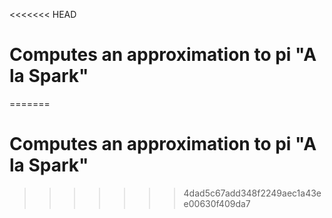 <<<<<<< HEAD
# Computes an approximation to pi "A la Spark"
=======
# Computes an approximation to pi "A la Spark"
>>>>>>> 4dad5c67add348f2249aec1a43ee00630f409da7
